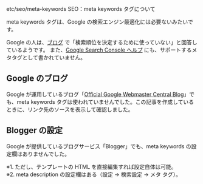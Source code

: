 etc/seo/meta-keywords
SEO：meta keywords タグについて


meta keywords タグは、Google の検索エンジン最適化には必要ないみたいです。

Google の人は、[ブログ](https://webmasters.googleblog.com/2009/09/google-does-not-use-keywords-meta-tag.html) で「検索順位を決定するために使っていない」と回答しているようです。
また、[Google Search Console ヘルプ](https://support.google.com/webmasters/answer/79812?hl=ja) にも、サポートするメタタグとして書かれていません。


## Google のブログ
Google が運用しているブログ「[Official Google Webmaster Central Blog](https://webmasters.googleblog.com/)」でも、meta keywords タグは使われていませんでした。この記事を作成しているときに、リンク先のソースを表示して確認しました。


## Blogger の設定
Google が提供しているブログサービス「Blogger」でも、meta keywords の設定欄はありませんでした。

※1. ただし、テンプレートの HTML を直接編集すれば設定自体は可能。  
※2. meta description の設定欄はある（設定 → 検索設定 → メタ タグ）。  